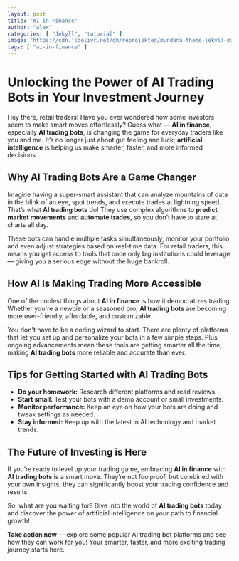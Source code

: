 ```yaml
---
layout: post
title: "AI in Finance"
author: "alex"
categories: [ "Jekyll", "tutorial" ]
image: "https://cdn.jsdelivr.net/gh/reprojekted/mundana-theme-jekyll-master@main/assets/images/ai-in-finance.jpeg"
tags: [ "ai-in-finance" ]
---
```


# Unlocking the Power of **AI Trading Bots** in Your Investment Journey

Hey there, retail traders! Have you ever wondered how some investors seem to make smart moves effortlessly? Guess what — **AI in finance**, especially **AI trading bots**, is changing the game for everyday traders like you and me. It’s no longer just about gut feeling and luck; **artificial intelligence** is helping us make smarter, faster, and more informed decisions.

## Why **AI Trading Bots** Are a Game Changer

Imagine having a super-smart assistant that can analyze mountains of data in the blink of an eye, spot trends, and execute trades at lightning speed. That’s what **AI trading bots** do! They use complex algorithms to **predict market movements** and **automate trades**, so you don’t have to stare at charts all day.

These bots can handle multiple tasks simultaneously, monitor your portfolio, and even adjust strategies based on real-time data. For retail traders, this means you get access to tools that once only big institutions could leverage — giving you a serious edge without the huge bankroll.

## How AI Is Making Trading More Accessible

One of the coolest things about **AI in finance** is how it democratizes trading. Whether you're a newbie or a seasoned pro, **AI trading bots** are becoming more user-friendly, affordable, and customizable.

You don't have to be a coding wizard to start. There are plenty of platforms that let you set up and personalize your bots in a few simple steps. Plus, ongoing advancements mean these tools are getting smarter all the time, making **AI trading bots** more reliable and accurate than ever.

## Tips for Getting Started with **AI Trading Bots**

- **Do your homework:** Research different platforms and read reviews.
- **Start small:** Test your bots with a demo account or small investments.
- **Monitor performance:** Keep an eye on how your bots are doing and tweak settings as needed.
- **Stay informed:** Keep up with the latest in AI technology and market trends.

## The Future of Investing is Here

If you’re ready to level up your trading game, embracing **AI in finance** with **AI trading bots** is a smart move. They’re not foolproof, but combined with your own insights, they can significantly boost your trading confidence and results.

So, what are you waiting for? Dive into the world of **AI trading bots** today and discover the power of artificial intelligence on your path to financial growth!

**Take action now** — explore some popular AI trading bot platforms and see how they can work for you! Your smarter, faster, and more exciting trading journey starts here.
